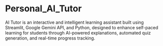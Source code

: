 # Personal_AI_Tutor
AI Tutor is an interactive and intelligent learning assistant built using Streamlit, Google Gemini API, and Python, designed to enhance self-paced learning for students through AI-powered explanations, automated quiz generation, and real-time progress tracking.
